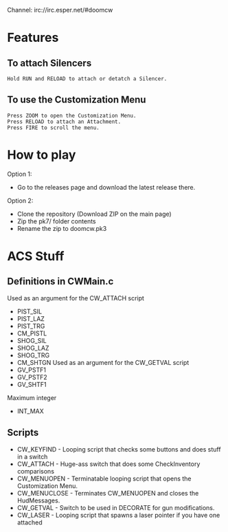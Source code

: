 Channel: irc://irc.esper.net/#doomcw

Features
========
To attach Silencers
-------------------
	Hold RUN and RELOAD to attach or detatch a Silencer.

To use the Customization Menu
-----------------------------
	Press ZOOM to open the Customization Menu.
	Press RELOAD to attach an Attachment.
	Press FIRE to scroll the menu.

How to play
===========
Option 1:
* Go to the releases page and download the latest release there.

Option 2:
* Clone the repository (Download ZIP on the main page)
* Zip the pk7/ folder contents
* Rename the zip to doomcw.pk3

ACS Stuff
=========
Definitions in CWMain.c
-----------------------
Used as an argument for the CW_ATTACH script
- PIST_SIL
- PIST_LAZ
- PIST_TRG
- CM_PISTL
- SHOG_SIL
- SHOG_LAZ
- SHOG_TRG
- CM_SHTGN
Used as an argument for the CW_GETVAL script
- GV_PSTF1
- GV_PSTF2
- GV_SHTF1

Maximum integer
- INT_MAX

Scripts
-------
- CW_KEYFIND - Looping script that checks some buttons and does stuff in a switch
- CW_ATTACH - Huge-ass switch that does some CheckInventory comparisons
- CW_MENUOPEN - Terminatable looping script that opens the Customization Menu.
- CW_MENUCLOSE - Terminates CW_MENUOPEN and closes the HudMessages.
- CW_GETVAL - Switch to be used in DECORATE for gun modifications.
- CW_LASER - Looping script that spawns a laser pointer if you have one attached
